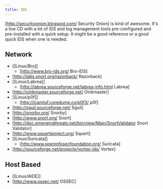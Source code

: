 ```yaml
---
title: IDS
---
```


[http://securityonion.blogspot.com/ Security Onion] is kind of awesome. It's a
live CD with a lot of IDS and log management tools pre-configured and
pre-installed with a quick setup. It might be a good reference or a good quick
IDS when one is needed.

## Network

* [[Linux/Bro]]
  * [http://www.bro-ids.org/ Bro-IDS]
* [http://labs.snort.org/razorback/ Razorback]
* [[Linux/Labrea]]
  * [http://labrea.sourceforge.net/labrea-info.html Labrea]
* [http://oinkmaster.sourceforge.net/ Oinkmaster]
* [[Linux/p0f]]
  * [http://lcamtuf.coredump.cx/p0f3/ p0f]
* [http://sguil.sourceforge.net/ Sguil]
* [http://snorby.org/ Snorby]
* [http://www.snort.org/ Snort]
* [http://doc.emergingthreats.net/bin/view/Main/SnortValidator Snort Validator]
* [http://www.squertproject.org/ Squert]
* [[Linux/Suricata]]
  * [http://www.openinfosecfoundation.org/ Suricata]
* [http://sourceforge.net/projects/vortex-ids/ Vortex]

## Host Based

* [[Linux/AIDE]]
* [http://www.ossec.net/ OSSEC]

